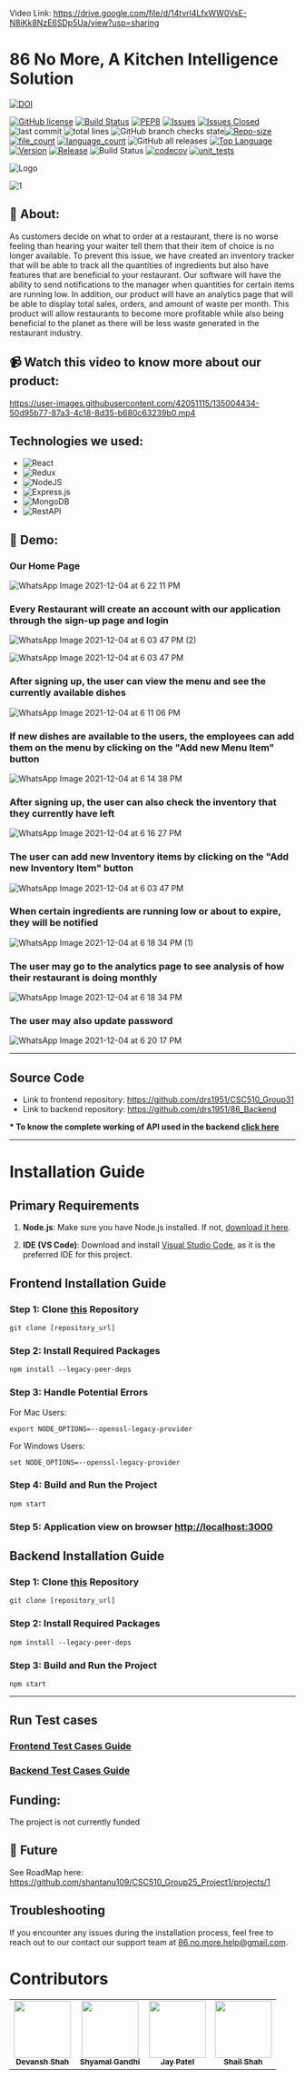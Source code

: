 Video Link: https://drive.google.com/file/d/14tvrl4LfxWW0VsE-N8iKk8NzE6SDp5Ua/view?usp=sharing
# 86 No More, A Kitchen Intelligence Solution



[![DOI](https://zenodo.org/badge/DOI/10.5281/zenodo.5759097.svg)](https://doi.org/10.5281/zenodo.5759097)

[![GitHub license](https://img.shields.io/github/license/Naereen/StrapDown.js.svg)](https://github.com/Naereen/StrapDown.js/blob/master/LICENSE)
[![Build Status](https://app.travis-ci.com/shantanu109/CSC510_Group25_Project1.svg?branch=main)](https://app.travis-ci.com/shantanu109/CSC510_Group25_Project1)
[![PEP8](https://img.shields.io/badge/code%20style-pep8-orange.svg)](https://www.python.org/dev/peps/pep-0008/)
[![Issues](https://img.shields.io/github/issues/shantanu109/CSC510_Group25_Project1)](https://GitHub.com/shantanu109/CSC510_Group25_Project1/)
[![Issues Closed](https://img.shields.io/github/issues-closed/shantanu109/CSC510_Group25_Project1)](https://GitHub.com/shantanu109/CSC510_Group25_Project1/)
![last commit](https://img.shields.io/github/last-commit/shantanu109/CSC510_Group25_Project1)
![total lines](https://img.shields.io/tokei/lines/github/shantanu109/CSC510_Group25_Project1)
![GitHub branch checks state](https://img.shields.io/github/checks-status/shantanu109/CSC510_Group25_Project1/main)[![Repo-size](https://img.shields.io/github/repo-size/shantanu109/CSC510_Group25_Project1)](https://GitHub.com/shantanu109/CSC510_Group25_Project1/)
[![file_count](https://img.shields.io/github/directory-file-count/shantanu109/CSC510_Group25_Project1)](https://GitHub.com/shantanu109/CSC510_Group25_Project1/)
[![language_count](https://img.shields.io/github/languages/count/shantanu109/CSC510_Group25_Project1)](https://GitHub.com/shantanu109/CSC510_Group25_Project1/)
![GitHub all releases](https://img.shields.io/github/downloads/shantanu109/CSC510_Group25_Project1/total)
[![Top Language](https://img.shields.io/github/languages/top/shantanu109/CSC510_Group25_Project1)](https://GitHub.com/shantanu109/CSC510_Group25_Project1/)
[![Version](https://img.shields.io/github/package-json/v/shantanu109/CSC510_Group25_Project1)](https://GitHub.com/shantanu109/CSC510_Group25_Project1/)
[![Release](https://img.shields.io/github/v/release/shantanu109/wolfjobs)](https://GitHub.com/shantanu109/CSC510_Group25_Project1/)
![Build Status](https://github.com/ashakhatri007/CSC510_Group25_Project1/workflows/npm-build/badge.svg)
[![codecov](https://raw.githubusercontent.com/shantanu109/CSC510_Group25_Project1/711b55a047c10fab6bdf3da57b436a0163f475d6/coverage/badge-lines.svg)](https://github.com/shantanu109/CSC510_Group25_Project1/blob/main/coverage/)
[![unit_tests](https://github.com/ashakhatri007/CSC510_Group25_Project1/actions/workflows/QtyCalcTests.yml/badge.svg)](https://github.com/CSC510-Group-25/CSC510_Group25_Project1/actions/workflows/QtyCalcTests.yml)
<!--[![codecov](https://codecov.io/gh/ashakhatri007/CSC510_Group25_Project1/branch/main/graph/badge.svg?token=JAUQCX59SH)](https://codecov.io/gh/ashakhatri007/CSC510_Group25_Project1)-->
![Logo](https://user-images.githubusercontent.com/89487138/144724853-bd0d6f22-1a44-4dc3-afc4-6270b2bd3f36.jpg)
 
![1](https://user-images.githubusercontent.com/53376580/144174937-51c5d973-bf6e-4268-b048-0b4ea82f5c34.png)


## 💎 About:
As customers decide on what to order at a restaurant, there is no worse feeling than hearing your 
waiter tell them that their item of choice is no longer available. To prevent this issue,
we have created an inventory tracker that will be able to track all the quantities of ingredients but 
also have features that are beneficial to your restaurant. Our software will have
the ability to send notifications to the manager when quantities for certain items are running low.
In addition, our product will have an analytics page that will be able to display total sales, orders,
and amount of waste per month. This product will allow restaurants to become more profitable while also
being beneficial to the planet as there will be less waste generated in the restaurant industry.

## 📹 Watch this video to know more about our product:
https://user-images.githubusercontent.com/42051115/135004434-50d95b77-87a3-4c18-8d35-b680c63239b0.mp4

## Technologies we used:
 - ![React](https://img.shields.io/badge/react-%2320232a.svg?style=for-the-badge&logo=react&logoColor=%2361DAFB)
 - ![Redux](https://img.shields.io/badge/redux-%23593d88.svg?style=for-the-badge&logo=redux&logoColor=white)
 - ![NodeJS](https://img.shields.io/badge/node.js-6DA55F?style=for-the-badge&logo=node.js&logoColor=white)
 - ![Express.js](https://img.shields.io/badge/express.js-%23404d59.svg?style=for-the-badge&logo=express&logoColor=%2361DAFB)
 - ![MongoDB](https://img.shields.io/badge/MongoDB-%234ea94b.svg?style=for-the-badge&logo=mongodb&logoColor=white)  
 - ![RestAPI](https://img.shields.io/badge/RestAPI-005571?style=for-the-badge&logo=restapi)

## 🚅 Demo:
### Our Home Page
![WhatsApp Image 2021-12-04 at 6 22 11 PM](https://user-images.githubusercontent.com/89566418/144727619-6768d86f-031b-4abe-981b-7baf3360616a.jpeg)


### Every Restaurant will create an account with our application through the sign-up page and login

![WhatsApp Image 2021-12-04 at 6 03 47 PM (2)](https://user-images.githubusercontent.com/89566418/144727355-8f862ecf-9fbf-4449-a352-ff21c50effdc.jpeg)

![WhatsApp Image 2021-12-04 at 6 03 47 PM](https://user-images.githubusercontent.com/89566418/144727272-d3fab7eb-a809-4ed2-b78c-2e74326d8e77.jpeg)


### After signing up, the user can view the menu and see the currently available dishes

![WhatsApp Image 2021-12-04 at 6 11 06 PM](https://user-images.githubusercontent.com/89566418/144727408-b083ee4f-74ca-4285-999b-4e2d020d94c4.jpeg)

### If new dishes are available to the users, the employees can add them on the menu by clicking on the "Add new Menu Item" button
![WhatsApp Image 2021-12-04 at 6 14 38 PM](https://user-images.githubusercontent.com/89566418/144727463-68cd58ed-52fb-48a4-9cf2-6bba9cbad8a8.jpeg)


### After signing up, the user can also check the inventory that they currently have left
![WhatsApp Image 2021-12-04 at 6 16 27 PM](https://user-images.githubusercontent.com/89566418/144727496-9f42e80f-3d94-4064-ad4a-bda59c8d635d.jpeg)


### The user can add new Inventory items by clicking on the "Add new Inventory Item" button
![WhatsApp Image 2021-12-04 at 6 03 47 PM](https://user-images.githubusercontent.com/89566418/144727495-ebfe7cb0-8e10-454c-b67d-ea104b23efa7.jpeg)


### When certain ingredients are running low or about to expire, they will be notified
![WhatsApp Image 2021-12-04 at 6 18 34 PM (1)](https://user-images.githubusercontent.com/89566418/144727550-7a3f2def-ca4c-45c5-bec6-249334c55697.jpeg)


### The user may go to the analytics page to see analysis of how their restaurant is doing monthly
![WhatsApp Image 2021-12-04 at 6 18 34 PM](https://user-images.githubusercontent.com/89566418/144727535-bbbc1eec-e8d6-4ab6-a2a4-f5edcadf6cbe.jpeg)


### The user may also update password
![WhatsApp Image 2021-12-04 at 6 20 17 PM](https://user-images.githubusercontent.com/89566418/144727574-b4f5f7d0-fe57-4ea8-96f9-c3bb48f382b6.jpeg)

------------------------------------------------------------------------------------------------------------------------------------------------------------------------------------------------------

## Source Code
 - Link to frontend repository: https://github.com/drs1951/CSC510_Group31
 - Link to backend repository: https://github.com/drs1951/86_Backend

**\* To know the complete working of API used in the backend [click here](https://github.com/drs1951/86_Backend/tree/main/docs/api)**


------------------------------------------------------------------------------------------------------------------------------------------------------------------------------------------------------

# Installation Guide


## Primary Requirements

1. **Node.js**: Make sure you have Node.js installed. If not, [download it here](https://nodejs.org/).

2. **IDE (VS Code)**: Download and install [Visual Studio Code](https://code.visualstudio.com/), as it is the preferred IDE for this project.

## Frontend Installation Guide

### Step 1: Clone [this](https://github.com/drs1951/CSC510_Group31) Repository

```
git clone [repository_url]

```

### Step 2: Install Required Packages

```
npm install --legacy-peer-deps

```

### Step 3: Handle Potential Errors

For Mac Users:

```
export NODE_OPTIONS=--openssl-legacy-provider

```

For Windows Users:

```
set NODE_OPTIONS=--openssl-legacy-provider

```

### Step 4: Build and Run the Project

```
npm start

```

### Step 5: Application view on browser [http://localhost:3000](http://localhost:3000)



## Backend Installation Guide

### Step 1: Clone [this](https://github.com/drs1951/86_Backend) Repository

```
git clone [repository_url]

```


### Step 2: Install Required Packages

```
npm install --legacy-peer-deps

```


### Step 3: Build and Run the Project

```
npm start

```

 ------------------------------------------------------------------------------------------------------------------------------------------------------------------------------------------------------
 ## Run Test cases

 ### [Frontend Test Cases Guide]()
 ### [Backend Test Cases Guide](https://github.com/drs1951/86_Backend/blob/main/docs/backend_teting.md)
 


## Funding:
The project is not currently funded

## 🌠 Future

See RoadMap here: https://github.com/shantanu109/CSC510_Group25_Project1/projects/1

## Troubleshooting

If you encounter any issues during the installation process, feel free to reach out to our contact our support team at [86.no.more.help@gmail.com](mailto:86.no.more.help@gmail.com).


# Contributors
  <table>
  <tr>
    <td align="center"><a href="https://github.com/shantanu109"><img src="https://avatars.githubusercontent.com/u/54364517?v=4" width="100px;" alt=""/><br /><sub><b>Devansh Shah</b></sub></a></td>
    <td align="center"><a href="https://github.com/gargvarun250"><img src="https://avatars.githubusercontent.com/u/57554284?v=4" width="100px;" alt=""/><br /><sub><b>Shyamal Gandhi</b></sub></a><br /></td>
    <td align="center"><a href="https://github.com/Sahil-Nande"><img src="https://avatars.githubusercontent.com/u/59785863?v=4" width="100px;" alt=""/><br /><sub><b>Jay Patel</b></sub></a><br /></td>
    <td align="center"><a href="https://github.com/urmi6899"><img src="https://avatars.githubusercontent.com/u/85347670?v=4" width="100px;" alt=""/><br /><sub><b>Shail Shah</b></sub></a><br /></td>
  </tr>
</table>

